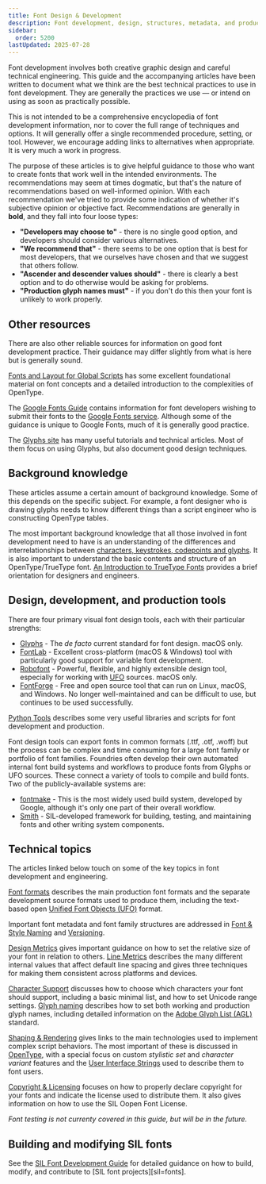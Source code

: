 ```yaml
---
title: Font Design & Development
description: Font development, design, structures, metadata, and production
sidebar:
  order: 5200
lastUpdated: 2025-07-28
---
```


Font development involves both creative graphic design and careful technical engineering. This guide and the accompanying articles have been written to document what we think are the best technical practices to use in font development. They are generally the practices we use — or intend on using as soon as practically possible.

This is not intended to be a comprehensive encyclopedia of font development information, nor to cover the full range of techniques and options. It will generally offer a single recommended procedure, setting, or tool. However, we encourage adding links to alternatives when appropriate. It is very much a work in progress.

The purpose of these articles is to give helpful guidance to those who want to create fonts that work well in the intended environments. The recommendations may seem at times dogmatic, but that's the nature of recommendations based on well-informed opinion. With each recommendation we've tried to provide some indication of whether it's subjective opinion or objective fact. Recommendations are generally in **bold**, and they fall into four loose types:

- **"Developers may choose to"** - there is no single good option, and developers should consider various alternatives.
- **"We recommend that"** - there seems to be one option that is best for most developers, that we ourselves have chosen and that we suggest that others follow.
- **"Ascender and descender values should"** - there is clearly a best option and to do otherwise would be asking for problems.
- **"Production glyph names must"** - if you don't do this then your font is unlikely to work properly.

## Other resources

There are also other reliable sources for information on good font development practice. Their guidance may differ slightly from what is here but is generally sound. 

[Fonts and Layout for Global Scripts][cozens-flgs] has some excellent foundational material on font concepts and a detailed introduction to the complexities of OpenType.

The [Google Fonts Guide][gf-guide] contains information for font developers wishing to submit their fonts to the [Google Fonts service][gf]. Although some of the guidance is unique to Google Fonts, much of it is generally good practice.

The [Glyphs site][glyphs-learn] has many useful tutorials and technical articles. Most of them focus on using Glyphs, but also document good design techniques. 

## Background knowledge

These articles assume a certain amount of background knowledge. Some of this depends on the specific subject. For example, a font designer who is drawing glyphs needs to know different things than a script engineer who is constructing OpenType tables.

The most important background knowledge that all those involved in font development need to have is an understanding of the differences and interrelationships between [characters, keystrokes, codepoints and glyphs][characters-codepoints-glyphs]. It is also important to understand the basic contents and structure of an OpenType/TrueType font. [An Introduction to TrueType Fonts][iws-c8] provides a brief orientation for designers and engineers.

## Design, development, and production tools

There are four primary visual font design tools, each with their particular strengths:

- [Glyphs][glyphs] - The _de facto_ current standard for font design. macOS only.
- [FontLab][fontlab] - Excellent cross-platform (macOS & Windows) tool with particularly good support for variable font development.
- [Robofont][robofont] - Powerful, flexible, and highly extensible design tool, especially for working with [UFO][unified-font-objects-ufo] sources. macOS only.
- [FontForge][fontforge] - Free and open source tool that can run on Linux, macOS, and Windows. No longer well-maintained and can be difficult to use, but continues to be used successfully.

[Python Tools][python-tools] describes some very useful libraries and scripts for font development and production.

Font design tools can export fonts in common formats (.ttf, .otf, .woff) but the process can be complex and time consuming for a large font family or portfolio of font families. Foundries often develop their own automated internal font build systems and workflows to produce fonts from Glyphs or UFO sources. These connect a variety of tools to compile and build fonts. Two of the publicly-available systems are:

- [fontmake][fontmake] - This is the most widely used build system, developed by Google, although it's only one part of their overall workflow.
- [Smith][smith] - SIL-developed framework for building, testing, and maintaining fonts and other writing system components.

## Technical topics

The articles linked below touch on some of the key topics in font development and engineering.

[Font formats][font-formats] describes the main production font formats and the separate development source formats used to produce them, including the text-based open [Unified Font Objects (UFO)][unified-font-objects-ufo] format.

Important font metadata and font family structures are addressed in [Font & Style Naming][font-and-style-naming] and [Versioning][versioning].

[Design Metrics][design-metrics] gives important guidance on how to set the relative size of your font in relation to others. [Line Metrics][line-metrics] describes the many different internal values that affect default line spacing and gives three techniques for making them consistent across platforms and devices.

[Character Support][character-support] discusses how to choose which characters your font should support, including a basic minimal list, and how to set Unicode range settings. [Glyph naming][glyph-naming] describes how to set both working and production glyph names, including detailed information on the [Adobe Glyph List (AGL)][adobe-glyph-list] standard.

[Shaping & Rendering][shaping-and-rendering] gives links to the main technologies used to implement complex script behaviors. The most important of these is discussed in [OpenType][opentype], with a special focus on custom _stylistic set_ and _character variant_ features and the [User Interface Strings][user-interface-strings] used to describe them to font users.

[Copyright & Licensing][copyright-and-licensing] focuses on how to properly declare copyright for your fonts and indicate the license used to distribute them. It also gives information on how to use the SIL Oopen Font License.

_Font testing is not currenty covered in this guide, but will be in the future._

## Building and modifying SIL fonts

See the [SIL Font Development Guide][silfontdev] for detailed guidance on how to build, modify, and contribute to [SIL font projects][sil=fonts].


[adobe-glyph-list]: /topics/font/adobe-glyph-list
[character-support]: /topics/font/character-support
[characters-codepoints-glyphs]: /topics/encoding/characters-codepoints-glyphs
[copyright-and-licensing]: /topics/fonts/copyright-and-licensing
[cozens-flgs]: https://simoncozens.github.io/fonts-and-layout/
[design-metrics]: /topics/font/design-metrics
[font-and-style-naming]: /topics/fonts/font-and-style-naming
[font-formats]: /topics/fonts/font-formats
[fontforge]: https://fontforge.org/
[fontlab]: https://www.fontlab.com/
[fontmake]: https://github.com/googlefonts/fontmake
[gf]: https://fonts.google.com/
[gf-guide]: https://googlefonts.github.io/gf-guide/
[glyph-naming]: /topics/font/glyph-naming
[glyphs]: https://glyphsapp.com/
[glyphs-learn]: https://glyphsapp.com/learn
[iws-c8]: http://scripts.sil.org/IWS-Chapter08
[line-metrics]: /topics/font/line-metrics
[opentype]: /topics/fonts/opentype
[python-tools]: /topics/fonts/python-tools
[robofont]: https://robofont.com/
[shaping-and-rendering]: /topics/fonts/shaping-and-rendering
[silfontdev]: https://silnrsi.github.io/silfontdev/en-US/index.html
[sil-fonts]: https://software.sil.org/fonts/
[smith]: https://github.com/silnrsi/smith
[unified-font-objects-ufo]: /topics/fonts/unified-font-objects-ufo
[user-interface-strings]: /topics/fonts/user-interface-strings
[versioning]: /topics/fonts/versioning
